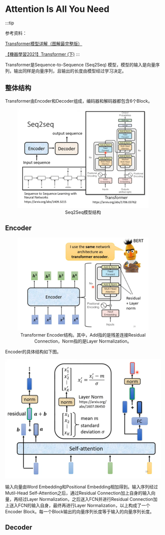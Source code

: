 # Attention Is All You Need

:::tip

参考资料：

[Transformer模型详解（图解最完整版）](https://zhuanlan.zhihu.com/p/338817680)

[【機器學習2021】Transformer (下)](https://www.youtube.com/watch?v=N6aRv06iv2g&list=PLJV_el3uVTsMhtt7_Y6sgTHGHp1Vb2P2J&index=13)
:::

Transformer是Sequence-to-Sequence (Seq2Seq) 模型，模型的输入是向量序列，输出同样是向量序列，且输出的长度由模型经过学习决定。

## 整体结构

Transformer由Encoder和Decoder组成，编码器和解码器都包含6个Block。

<figure>
  <img src="https://raw.githubusercontent.com/bonjour-npy/Image-Hosting-Service/main/typora_imagesimage-20231115163430121.png" >
  <figcaption style="text-align:center;">Seq2Seq模型结构</figcaption>
</figure>


## Encoder

<figure>
  <img src="https://raw.githubusercontent.com/bonjour-npy/Image-Hosting-Service/main/typora_imagesimage-20231115165100210.png" >
  <figcaption style="text-align:center;">Transformer Encoder结构。其中，Add指的是残差连接Residual Connection，Norm指的是Layer Normalization。</figcaption>
</figure>

Encoder的具体结构如下图。

![image-20231115164324713](https://raw.githubusercontent.com/bonjour-npy/Image-Hosting-Service/main/typora_imagesimage-20231115164324713.png)

输入向量由Word Embedding和Positional Embedding相加得到。输入序列经过Mutil-Head Self-Attention之后，通过Residual Connection加上自身的输入向量，再经过Layer Normalization，之后送入FCN并进行Residual Connection加上送入FCN的输入自身，最终再进行Layer Normalization，以上构成了一个Encoder Block。每一个Block输出的向量序列长度等于输入的向量序列长度。

## Decoder

